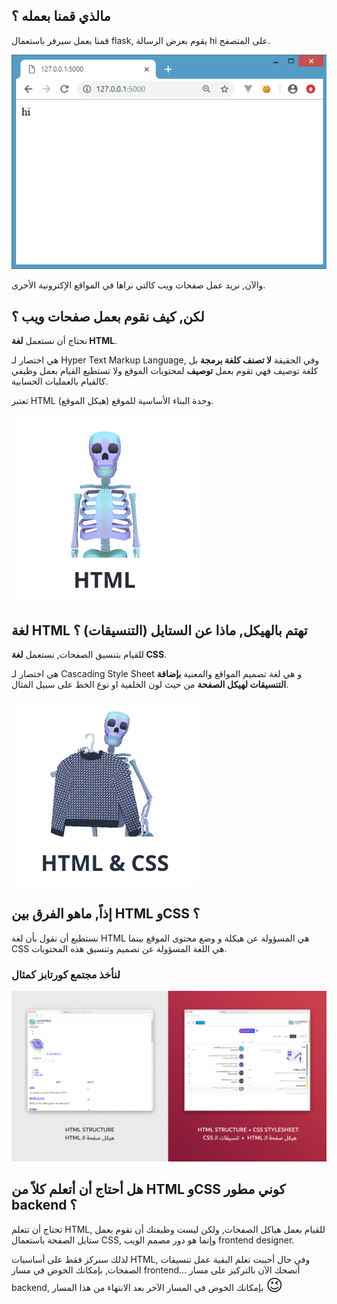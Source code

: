 ## مالذي قمنا بعمله ؟

قمنا بعمل سيرفر باستعمال flask, يقوم بعرض الرسالة hi على المتصفح.

![hi](./assets/hi-page.png)

والآن, نريد عمل صفحات ويب كالتي نراها في المواقع الإكترونية الأخرى.

## لكن, كيف نقوم بعمل صفحات ويب ؟

نحتاج أن نستعمل **لغة HTML**.

هي اختصار لـ Hyper Text Markup Language, وفي الحقيقة **لا تصنف كلغة برمجة** بل كلغة توصيف فهي تقوم بعمل **توصيف** لمحتويات الموقع ولا تستطيع القيام بعمل وظيفي كالقيام بالعمليات الحسابية.

تعتبر HTML وحدة البناء الأساسية للموقع (هيكل الموقع).

![html-skeleton](./assets/html-skeleton.gif)

## لغة HTML تهتم بالهيكل, ماذا عن الستايل (التنسيقات) ؟

للقيام بتنسيق الصفحات, نستعمل **لغة CSS**.

هي اختصار لـ Cascading Style Sheet و هي لغة تصميم المواقع والمعنية **بإضافة التنسيقات لهيكل الصفحة** من حيث لون الخلفية او نوع الخط على سبيل المثال.

![css-skeleton](./assets/css-skeleton.gif)

## إذاً, ماهو الفرق بين HTML وCSS ؟

نستطيع أن نقول بأن لغة HTML هي المسؤولة عن هيكلة و وضع محتوى الموقع بينما CSS هي اللغة المسؤولة عن تصميم وتنسيق هذه المحتويات.

### لنأخذ مجتمع كورتابز كمثال

![html-vs-css](./assets/html-vs-css.png)

## هل أحتاج أن أتعلم كلاً من HTML وCSS كوني مطور backend ؟

تحتاج أن تتعلم HTML, للقيام بعمل هياكل الصفحات, ولكن ليست وظيفتك أن تقوم بعمل ستايل الصفحة باستعمال CSS, وإنما هو دور مصمم الويب frontend designer.

لذلك سنركز فقط على أساسيات HTML, وفي حال أحببت تعلم البقية عمل تنسيقات الصفحات, بإمكانك الخوض في مسار frontend... أنصحك الآن بالتركيز على مسار backend, بإمكانك الخوض في المسار الآخر بعد الانتهاء من هذا المسار  <span style="font-size: 26px;">:wink:</span>